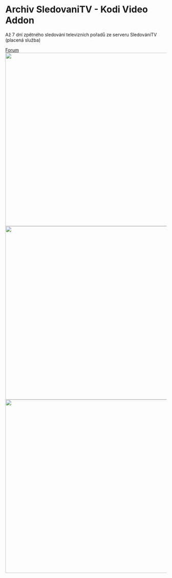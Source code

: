 <h1>Archiv SledovaniTV - Kodi Video Addon</h1>
<p>
Až 7 dní zpětného sledování televizních pořadů ze serveru SledováníTV (placená služba)
<p>
<a href="https://www.xbmc-kodi.cz/showthread.php?tid=4645">Forum</a>
<img src="http://saros.wz.cz/repo/plugin.video.archivsledovanitv/scr1.png" style="max-width:100%;" width="960" height="540">
<img src="http://saros.wz.cz/repo/plugin.video.archivsledovanitv/scr2.png" style="max-width:100%;" width="960" height="540">
<img src="http://saros.wz.cz/repo/plugin.video.archivsledovanitv/scr3.png" style="max-width:100%;" width="960" height="540">
</p>